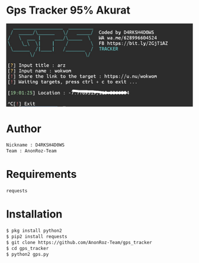 # Gps Tracker 95% Akurat
![GPS TRACKER](https://github.com/AnonRoz-Team/gps_tracker/blob/master/gps.jpg?raw=true)

# Author
```
Nickname : D4RKSH4D0WS
Team : AnonRoz-Team
```

# Requirements
```
requests
```

# Installation
```
$ pkg install python2
$ pip2 install requests
$ git clone https://github.com/AnonRoz-Team/gps_tracker
$ cd gps_tracker
$ python2 gps.py
```
